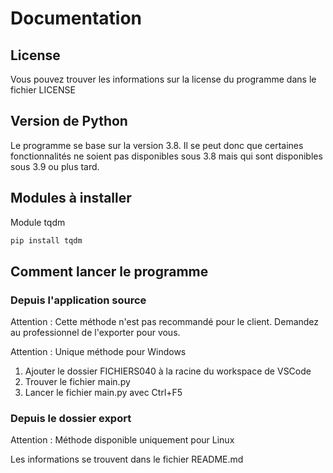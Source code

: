 # Documentation

## License

Vous pouvez trouver les informations sur la license du programme dans le fichier LICENSE

## Version de Python

Le programme se base sur la version 3.8. Il se peut donc que certaines fonctionnalités ne soient pas disponibles sous 3.8 mais qui sont disponibles sous 3.9 ou plus tard.

## Modules à installer

Module tqdm

```python
pip install tqdm
```

## Comment lancer le programme

### Depuis l'application source

Attention : Cette méthode n'est pas recommandé pour le client. Demandez au professionnel de l'exporter pour vous.

Attention : Unique méthode pour Windows

1. Ajouter le dossier FICHIERS040 à la racine du workspace de VSCode
2. Trouver le fichier main.py
3. Lancer le fichier main.py avec Ctrl+F5

### Depuis le dossier export

Attention : Méthode disponible uniquement pour Linux

Les informations se trouvent dans le fichier README.md
